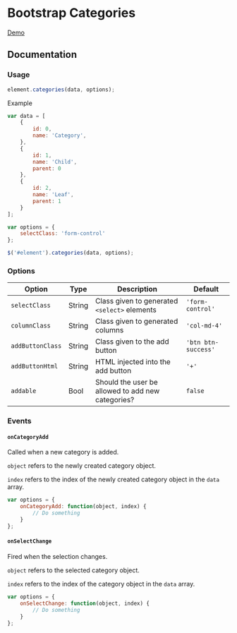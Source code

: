 # Bootstrap Categories

[Demo](http://natzim.me/bootstrap-categories)

## Documentation

### Usage

```javascript
element.categories(data, options);
```

Example

```javascript
var data = [
	{
		id: 0,
		name: 'Category',
	},
	{
		id: 1,
		name: 'Child',
		parent: 0
	},
	{
		id: 2,
		name: 'Leaf',
		parent: 1
	}
];

var options = {
	selectClass: 'form-control'
};

$('#element').categories(data, options);
```

### Options

Option | Type | Description | Default
------ | ---- | ----------- | -------
`selectClass` | String | Class given to generated `<select>` elements | `'form-control'`
`columnClass` | String | Class given to generated columns | `'col-md-4'`
`addButtonClass` | String | Class given to the add button | `'btn btn-success'`
`addButtonHtml` | String | HTML injected into the add button | `'+'`
`addable` | Bool | Should the user be allowed to add new categories? | `false`

### Events

#### `onCategoryAdd`

Called when a new category is added.

`object` refers to the newly created category object.

`index` refers to the index of the newly created category object in the `data` array.

```javascript
var options = {
	onCategoryAdd: function(object, index) {
		// Do something
	}
};
```

#### `onSelectChange`

Fired when the selection changes.

`object` refers to the selected category object.

`index` refers to the index of the category object in the `data` array.

```javascript
var options = {
	onSelectChange: function(object, index) {
		// Do something
	}
};
```

